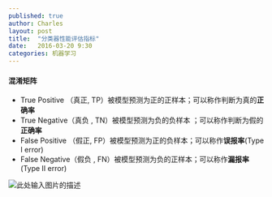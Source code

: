 ```yaml
---
published: true
author: Charles
layout: post
title:  "分类器性能评估指标"
date:   2016-03-20 9:30
categories: 机器学习
---
```


#### 混淆矩阵
- True Positive （真正, TP）被模型预测为正的正样本；可以称作判断为真的**正确率**
- True Negative（真负 , TN）被模型预测为负的负样本 ；可以称作判断为假的**正确率**
- False Positive （假正, FP）被模型预测为正的负样本；可以称作**误报率**(Type I error)
- False Negative（假负 , FN）被模型预测为负的正样本；可以称作**漏报率**(Type II error)


![此处输入图片的描述][1]

[1]: http://7xjbdi.com1.z0.glb.clouddn.com/confusion_matrix%20(1).png